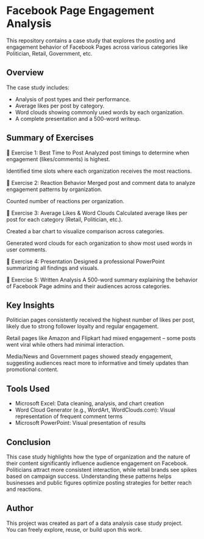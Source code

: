 # Facebook Page Engagement Analysis

This repository contains a case study that explores the posting and engagement behavior of Facebook Pages across various categories like Politician, Retail, Government, etc.

## Overview

The case study includes:
- Analysis of post types and their performance.
- Average likes per post by category.
- Word clouds showing commonly used words by each organization.
- A complete presentation and a 500-word writeup.

## Summary of Exercises
🔹 Exercise 1: Best Time to Post
Analyzed post timings to determine when engagement (likes/comments) is highest.

Identified time slots where each organization receives the most reactions.

🔹 Exercise 2: Reaction Behavior
Merged post and comment data to analyze engagement patterns by organization.

Counted number of reactions per organization.

🔹 Exercise 3: Average Likes & Word Clouds
Calculated average likes per post for each category (Retail, Politician, etc.).

Created a bar chart to visualize comparison across categories.

Generated word clouds for each organization to show most used words in user comments.

🔹 Exercise 4: Presentation
Designed a professional PowerPoint summarizing all findings and visuals.

🔹 Exercise 5: Written Analysis
A 500-word summary explaining the behavior of Facebook Page admins and their audiences across categories.

## Key Insights
Politician pages consistently received the highest number of likes per post, likely due to strong follower loyalty and regular engagement.

Retail pages like Amazon and Flipkart had mixed engagement – some posts went viral while others had minimal interaction.

Media/News and Government pages showed steady engagement, suggesting audiences react more to informative and timely updates than promotional content.

## Tools Used
- Microsoft Excel: Data cleaning, analysis, and chart creation
- Word Cloud Generator (e.g., WordArt, WordClouds.com): Visual representation of frequent comment terms
- Microsoft PowerPoint: Visual presentation of results


## Conclusion
This case study highlights how the type of organization and the nature of their content significantly influence audience engagement on Facebook. Politicians attract more consistent interaction, while retail brands see spikes based on campaign success. Understanding these patterns helps businesses and public figures optimize posting strategies for better reach and reactions.

## Author

This project was created as part of a data analysis case study project.  
You can freely explore, reuse, or build upon this work.
